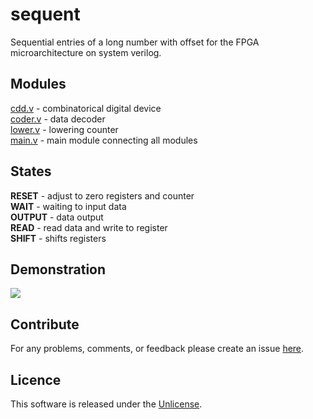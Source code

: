 # sequent
Sequential entries of a long number with offset for the FPGA microarchitecture on system verilog.

## Modules
<a href="https://github.com/egnaf/sequent/blob/master/cdd.v">cdd.v</a> - combinatorical digital device<br>
<a href="https://github.com/egnaf/sequent/blob/master/coder.v">coder.v</a> - data decoder<br>
<a href="https://github.com/egnaf/sequent/blob/master/lower.v">lower.v</a> - lowering counter<br>
<a href="https://github.com/egnaf/sequent/blob/master/main.v">main.v</a> - main module connecting all modules</br>

## States
<b>RESET</b> - adjust to zero registers and counter<br>
<b>WAIT</b> - waiting to input data<br>
<b>OUTPUT</b> - data output<br>
<b>READ</b> - read data and write to register<br>
<b>SHIFT</b> - shifts registers<br>

## Demonstration
<img src="https://i.ibb.co/VBcBk2R/test.png">

## Contribute
For any problems, comments, or feedback please create an issue [here](https://github.com/egnaf/sequent/issues).
<br>

## Licence
This software is released under the [Unlicense](http://unlicense.org).
